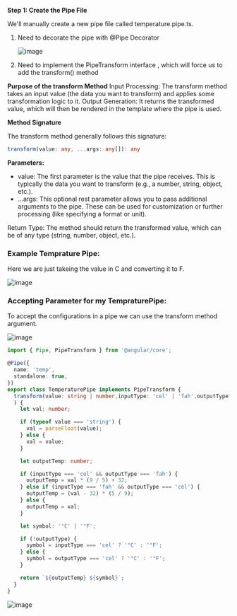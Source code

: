 **Step 1: Create the Pipe File**

We'll manually create a new pipe file called temperature.pipe.ts.

1. Need to decorate the pipe with @Pipe Decorator

   ![image](https://github.com/user-attachments/assets/9afaacb5-9a46-44f2-86ce-f16373b422d8)

3. Need to implement the PipeTransform interface , which will force us to add the transform() method

**Purpose of the transform Method**
    Input Processing: The transform method takes an input value (the data you want to transform) and applies some transformation logic to it.
    Output Generation: It returns the transformed value, which will then be rendered in the template where the pipe is used.

**Method Signature**

The transform method generally follows this signature:

```typescript
transform(value: any, ...args: any[]): any
```
**Parameters:**
- value: The first parameter is the value that the pipe receives. This is typically the data you want to transform (e.g., a number, string, object, etc.).
- ...args: This optional rest parameter allows you to pass additional arguments to the pipe. These can be used for customization or further processing (like specifying a format or unit).

Return Type: The method should return the transformed value, which can be of any type (string, number, object, etc.).


### Example Temprature  Pipe:
Here we are just takeing the value in C and converting it to F.

![image](https://github.com/user-attachments/assets/77b28c32-5bb9-49ad-9ece-a1b979e1d488)


### Accepting Parameter for my TempraturePipe:

To accept the configurations in a pipe we can use the transform method argument.

![image](https://github.com/user-attachments/assets/cf6798b8-c245-4a5f-8ec6-32a9fed5f049)


```typescript
import { Pipe, PipeTransform } from '@angular/core';

@Pipe({
  name: 'temp',
  standalone: true,
})
export class TemperaturePipe implements PipeTransform {
  transform(value: string | number,inputType: 'cel' | 'fah',outputType?: 'cel' | 'fah'
  ) {
    let val: number;

    if (typeof value === 'string') {
      val = parseFloat(value);
    } else {
      val = value;
    }

    let outputTemp: number;

    if (inputType === 'cel' && outputType === 'fah') {
      outputTemp = val * (9 / 5) + 32;
    } else if (inputType === 'fah' && outputType === 'cel') {
      outputTemp = (val - 32) * (5 / 9);
    } else {
      outputTemp = val;
    }

    let symbol: '°C' | '°F';

    if (!outputType) {
      symbol = inputType === 'cel' ? '°C' : '°F';
    } else {
      symbol = outputType === 'cel' ? '°C' : '°F';
    }

    return `${outputTemp} ${symbol}`;
  }
}
```

![image](https://github.com/user-attachments/assets/c42a8850-b5e8-4d5f-829f-cba4afc8a6be)

